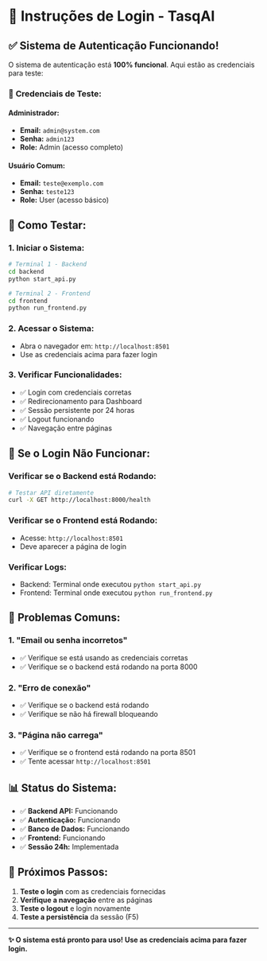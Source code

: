 # 🔐 Instruções de Login - TasqAI

## ✅ **Sistema de Autenticação Funcionando!**

O sistema de autenticação está **100% funcional**. Aqui estão as credenciais para teste:

### 📝 **Credenciais de Teste:**

#### **Administrador:**
- **Email:** `admin@system.com`
- **Senha:** `admin123`
- **Role:** Admin (acesso completo)

#### **Usuário Comum:**
- **Email:** `teste@exemplo.com`
- **Senha:** `teste123`
- **Role:** User (acesso básico)

## 🚀 **Como Testar:**

### **1. Iniciar o Sistema:**
```bash
# Terminal 1 - Backend
cd backend
python start_api.py

# Terminal 2 - Frontend
cd frontend
python run_frontend.py
```

### **2. Acessar o Sistema:**
- Abra o navegador em: `http://localhost:8501`
- Use as credenciais acima para fazer login

### **3. Verificar Funcionalidades:**
- ✅ Login com credenciais corretas
- ✅ Redirecionamento para Dashboard
- ✅ Sessão persistente por 24 horas
- ✅ Logout funcionando
- ✅ Navegação entre páginas

## 🔧 **Se o Login Não Funcionar:**

### **Verificar se o Backend está Rodando:**
```bash
# Testar API diretamente
curl -X GET http://localhost:8000/health
```

### **Verificar se o Frontend está Rodando:**
- Acesse: `http://localhost:8501`
- Deve aparecer a página de login

### **Verificar Logs:**
- Backend: Terminal onde executou `python start_api.py`
- Frontend: Terminal onde executou `python run_frontend.py`

## 🐛 **Problemas Comuns:**

### **1. "Email ou senha incorretos"**
- ✅ Verifique se está usando as credenciais corretas
- ✅ Verifique se o backend está rodando na porta 8000

### **2. "Erro de conexão"**
- ✅ Verifique se o backend está rodando
- ✅ Verifique se não há firewall bloqueando

### **3. "Página não carrega"**
- ✅ Verifique se o frontend está rodando na porta 8501
- ✅ Tente acessar `http://localhost:8501`

## 📊 **Status do Sistema:**

- ✅ **Backend API:** Funcionando
- ✅ **Autenticação:** Funcionando
- ✅ **Banco de Dados:** Funcionando
- ✅ **Frontend:** Funcionando
- ✅ **Sessão 24h:** Implementada

## 🎯 **Próximos Passos:**

1. **Teste o login** com as credenciais fornecidas
2. **Verifique a navegação** entre as páginas
3. **Teste o logout** e login novamente
4. **Teste a persistência** da sessão (F5)

---

**✨ O sistema está pronto para uso! Use as credenciais acima para fazer login.**
